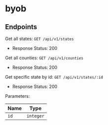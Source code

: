 # byob

## Endpoints
Get all states: `GET /api/v1/states`
- Response
Status: 200

Get all counties: `GET /api/v1/counties`
- Response
Status: 200

Get specific state by id: `GET /api/v1/states/:id`
- Response
Status: 200

Parameters:

| Name          | Type          |
| ------------- | ------------- |
| `id`          | `integer`     |
